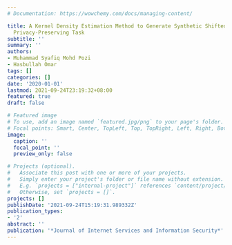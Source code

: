 ```yaml
---
# Documentation: https://wowchemy.com/docs/managing-content/

title: A Kernel Density Estimation Method to Generate Synthetic Shifted Datasets in
  Privacy-Preserving Task
subtitle: ''
summary: ''
authors:
- Muhammad Syafiq Mohd Pozi
- Hasbullah Omar
tags: []
categories: []
date: '2020-01-01'
lastmod: 2021-09-24T23:19:32+08:00
featured: true
draft: false

# Featured image
# To use, add an image named `featured.jpg/png` to your page's folder.
# Focal points: Smart, Center, TopLeft, Top, TopRight, Left, Right, BottomLeft, Bottom, BottomRight.
image:
  caption: ''
  focal_point: ''
  preview_only: false

# Projects (optional).
#   Associate this post with one or more of your projects.
#   Simply enter your project's folder or file name without extension.
#   E.g. `projects = ["internal-project"]` references `content/project/deep-learning/index.md`.
#   Otherwise, set `projects = []`.
projects: []
publishDate: '2021-09-24T15:19:31.989332Z'
publication_types:
- '2'
abstract: ''
publication: '*Journal of Internet Services and Information Security*'
---
```

